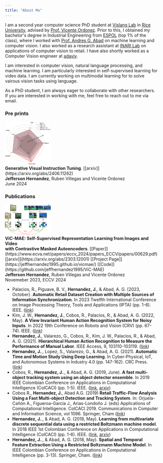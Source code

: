 ```yaml
---
title: "About Me"
---
```


I am a second year computer science PhD student at [Vislang Lab](https://www.vislang.ai) in [Rice University](https://cs.rice.edu/), advised by [Prof. Vicente Ordonez](http://vicenteordonez.com). Prior to this, I obtained my bachelor's degree in Industrial Engineering from [ESPOL](http://www.espol.edu.ec/) (top 1% of the class), where I worked with [Prof. Andres G. Abad](https://www.researchgate.net/profile/Andres-Abad-2) on machine learning and computer vision. I also worked as a research assistant at [INARI Lab](https://inarilab.com/) on applications of computer vision to retail. I have also shortly worked as a Computer Vision engineer at [adaviv](https://www.adaviv.com/).

I am interested in computer vision, natural language processing, and machine learning. I am particularly interested in self-supervised learning for video data.
I am currently working on multimodal learning for to solve vairous vision tasks using language.

As a PhD student, I am always eager to collaborate with other researchers. If you are interested in working with me, feel free to reach out to me via email.

### Pre prints

<div class='paper-box'><div class='paper-box-image'><div><img src='https://raw.githubusercontent.com/jeffhernandez1995/jeffhernandez1995.github.io/refs/heads/master/pictures/genllava_teaser.png' alt="GenLLaVA teaser" width=150px></div></div>
<div class='paper-box-text' markdown="1">
<b>Generative Visual Instruction Tuning</b>. [[arxiv]](https://arxiv.org/abs/2406.11262) <br />
<b>Jefferson Hernandez</b>, Ruben Villegas and Vicente Ordonez <br />
June 2024 <br />
</div>
</div>

### Publications

<div class='paper-box'><div class='paper-box-image'><div><img src='https://raw.githubusercontent.com/jeffhernandez1995/jeffhernandez1995.github.io/refs/heads/master/pictures/vic_mae_teaser.png' alt="ViC-MAE teaser" width=150px></div></div>
<div class='paper-box-text' markdown="1">
<b>ViC-MAE: Self-Supervised Representation Learning from Images and Video </b>
 <br />
<b>with Contrastive Masked Autoencoders</b>. [[Paper]](https://www.ecva.net/papers/eccv_2024/papers_ECCV/papers/00629.pdf) [[arxiv]](https://arxiv.org/abs/2303.12001) [[Project Page]](https://jeffhernandez1995.github.io/vicmae/) [[Code]](https://github.com/jeffhernandez1995/ViC-MAE)<br />
<b>Jefferson Hernandez</b>, Ruben Villegas and Vicente Ordonez <br />
Novemeber 2023, ECCV 2024 <br />
</div>
</div>

* Palacios, R., Piguave, B. V., **Hernandez, J.**, & Abad, A. G. (2023, October). **Automatic Retail Dataset Creation with Multiple Sources of Information Synchronization**. In 2023 Twelfth International Conference on Image Processing Theory, Tools and Applications (IPTA) (pp. 1-6). IEEE. ([link](https://ieeexplore.ieee.org/abstract/document/10320058))
* Kim, J. W., **Hernandez, J.**, Cobos, R., Palacios, R., & Abad, A. G. (2022, May). **A View Invariant Human Action Recognition System for Noisy Inputs**. In 2022 19th Conference on Robots and Vision (CRV) (pp. 67-74). IEEE. ([link](https://ieeexplore.ieee.org/abstract/document/9867004))
* **Hernandez, J.**, Valarezo, G., Cobos, R., Kim, J. W., Palacios, R., & Abad, A. G. (2021). **Hierarchical Human Action Recognition to Measure the Performance of Manual Labor**. IEEE Access, 9, 103110-103119. ([link](https://ieeexplore.ieee.org/abstract/document/9482414))
* **Hernandez, J.**., Lopez, S., Valarezo, G., & Abad, A. G. (2021). **Automatic Time and Motion Study Using Deep Learning**. In Cyber-Physical, IoT, and Autonomous Systems in Industry 4.0 (pp. 147-162). CRC Press. ([link](https://www.taylorfrancis.com/chapters/edit/10.1201/9781003146711-10/automatic-time-motion-study-using-deep-learning-jefferson-hernandez-sofia-lopez-gabriela-valarezo-andres-abad))
* Cobos, R., **Hernandez, J.**., & Abad, A. G. (2019, June). **A fast multi-object tracking system using an object detector ensemble**. In 2019 IEEE Colombian Conference on Applications in Computational Intelligence (ColCACI) (pp. 1-5). IEEE. ([link](https://ieeexplore.ieee.org/document/8781972), [arxiv](https://arxiv.org/abs/1908.04349))
* Cobos R., **Hernandez, J.**, Abad A.G. (2019) **Retail Traffic-Flow Analysis Using a Fast Multi-object Detection and Tracking System**. In: Orjuela-Cañón A., Figueroa-García J., Arias-Londoño J. (eds) Applications of Computational Intelligence. ColCACI 2019. Communications in Computer and Information Science, vol 1096. Springer, Cham ([link](https://link.springer.com/chapter/10.1007%2F978-3-030-36211-9_3))
* **Hernandez, J.**., & Abad, A. G. (2018, May). **Learning from multivariate discrete sequential data using a restricted Boltzmann machine model**. In 2018 IEEE 1st Colombian Conference on Applications in Computational Intelligence (ColCACI) (pp. 1-6). IEEE. ([link](https://ieeexplore.ieee.org/abstract/document/8484854), [arxiv](https://arxiv.org/abs/1804.10839))
* **Hernandez, J.**., & Abad, A. G. (2018, May). **Spatial and Temporal Feature Extraction Using a Restricted Boltzmann Machine Model**. In IEEE Colombian Conference on Applications in Computational Intelligence (pp. 3-13). Springer, Cham. ([link](https://link.springer.com/chapter/10.1007%2F978-3-030-03023-0_1))